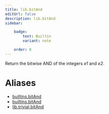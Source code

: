 ```yaml
---
title: lib.bitAnd
editUrl: false
description: lib.bitAnd
sidebar:

    badge:
        text: Builtin
        variant: note

    order: 8
---
```


Return the bitwise AND of the integers *e1* and *e2*.


# Aliases

- [builtins.bitAnd](/nix-doc-comments/reference/builtins/builtins-bitand)
- [builtins.bitAnd](/nix-doc-comments/reference/builtins/builtins-bitand)
- [lib.trivial.bitAnd](/nix-doc-comments/reference/lib/trivial/lib-trivial-bitand)


